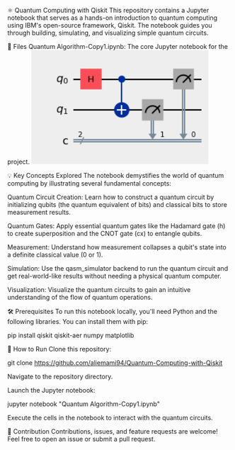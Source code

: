 ⚛️ Quantum Computing with Qiskit
This repository contains a Jupyter notebook that serves as a hands-on introduction to quantum computing using IBM's open-source framework, Qiskit. The notebook guides you through building, simulating, and visualizing simple quantum circuits.

📁 Files
Quantum Algorithm-Copy1.ipynb: The core Jupyter notebook for the project.
<img src="1.png" width="400">  

💡 Key Concepts Explored
The notebook demystifies the world of quantum computing by illustrating several fundamental concepts:

Quantum Circuit Creation: Learn how to construct a quantum circuit by initializing qubits (the quantum equivalent of bits) and classical bits to store measurement results.

Quantum Gates: Apply essential quantum gates like the Hadamard gate (h) to create superposition and the CNOT gate (cx) to entangle qubits.

Measurement: Understand how measurement collapses a qubit's state into a definite classical value (0 or 1).

Simulation: Use the qasm_simulator backend to run the quantum circuit and get real-world-like results without needing a physical quantum computer.

Visualization: Visualize the quantum circuits to gain an intuitive understanding of the flow of quantum operations.

🛠️ Prerequisites
To run this notebook locally, you'll need Python and the following libraries. You can install them with pip:

pip install qiskit qiskit-aer numpy matplotlib

🚀 How to Run
Clone this repository:

git clone https://github.com/aliemami94/Quantum-Computing-with-Qiskit

Navigate to the repository directory.

Launch the Jupyter notebook:

jupyter notebook "Quantum Algorithm-Copy1.ipynb"

Execute the cells in the notebook to interact with the quantum circuits.

🙌 Contribution
Contributions, issues, and feature requests are welcome! Feel free to open an issue or submit a pull request.
